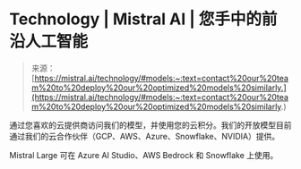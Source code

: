 <!--yml

category: 未分类

date: 2024-05-29 13:25:21

-->

# Technology | Mistral AI | 您手中的前沿人工智能

> 来源：[https://mistral.ai/technology/#models:~:text=contact%20our%20team%20to%20deploy%20our%20optimized%20models%20similarly.](https://mistral.ai/technology/#models:~:text=contact%20our%20team%20to%20deploy%20our%20optimized%20models%20similarly.)

通过您喜欢的云提供商访问我们的模型，并使用您的云积分。我们的开放模型目前通过我们的云合作伙伴（GCP、AWS、Azure、Snowflake、NVIDIA）提供。

Mistral Large 可在 Azure AI Studio、AWS Bedrock 和 Snowflake 上使用。
